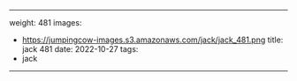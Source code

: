 
---
weight: 481
images:
- https://jumpingcow-images.s3.amazonaws.com/jack/jack_481.png
title: jack 481
date: 2022-10-27
tags:
- jack
---
